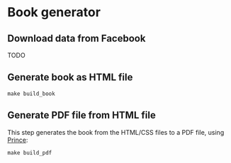 # Book generator

## Download data from Facebook

TODO

## Generate book as HTML file

    make build_book

## Generate PDF file from HTML file

This step generates the book from the HTML/CSS files to a PDF file, using [Prince](https://www.princexml.com/):

    make build_pdf
